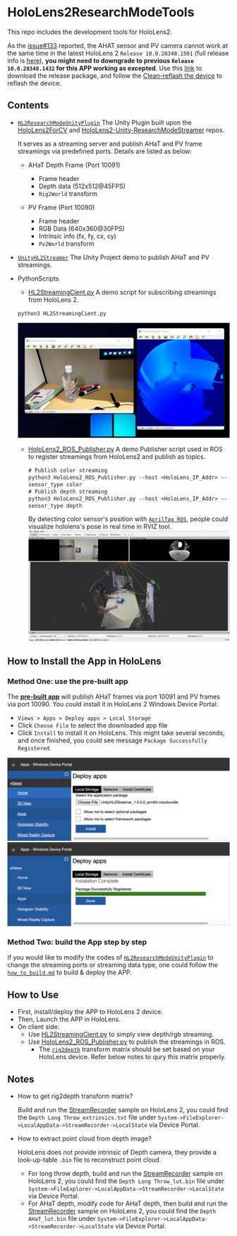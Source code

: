 # HoloLens2ResearchModeTools

This repo includes the development tools for HoloLens2.


As the [issue#133](https://github.com/microsoft/HoloLens2ForCV/issues/133) reported, the AHAT sensor and PV camera cannot work at the same time in the latest HoloLens 2 `Release 10.0.20348.1501` (full release info is [here](https://docs.microsoft.com/en-us/hololens/hololens-release-notes)), **you might need to downgrade to previous `Release 10.0.20348.1432` for this APP working as excepted**. Use this [link](https://aka.ms/hololens2download/10.0.20348.1432) to download the release package, and follow the [Clean-reflash the device](https://docs.microsoft.com/en-us/hololens/hololens-recovery#clean-reflash-the-device) to reflash the device.

## Contents

- [`HL2ResearchModeUnityPlugin`](https://github.com/IRVLUTD/HoloLens2ResearchTools/tree/main/HL2ResearchModeUnityPlugin)
The Unity Plugin built upon the [HoloLens2ForCV](https://github.com/microsoft/HoloLens2ForCV) and [HoloLens2-Unity-ResearchModeStreamer](https://github.com/cgsaxner/HoloLens2-Unity-ResearchModeStreamer) repos.

  It serves as a streaming server and publish AHaT and PV frame streamings via predefined ports. Details are listed as below:

  - AHaT Depth Frame (Port 10091)
    - Frame header
    - Depth data (512x512@45FPS)
    - `Rig2World` transform

  - PV Frame (Port 10090)
    - Frame header
    - RGB Data (640x360@30FPS)
    - Intrinsic info (fx, fy, cx, cy)
    - `Pv2World` transform

- [`UnityHL2Streamer`](https://github.com/IRVLUTD/HoloLens2ResearchTools/tree/main/UnityProjects/UnityHL2Streamer)
The Unity Project demo to publish AHaT and PV streamings.


- PythonScripts
  - [HL2StreamingCient.py](PythonScripts\HL2StreamingCient.py)
  A demo script for subscribing streamings from HoloLens 2.
  ```shell
  python3 HL2StreamingCient.py
  ```
  ![client_demo](docs/resources/python_client_demo.png)

  - [HoloLens2_ROS_Publisher.py](PythonScripts\HoloLens2_ROS_Publisher.py)
    A demo Publisher script used in ROS to register streamings from HoloLens2 and publish as topics.
    ```shell
    # Publish color streaming
    python3 HoloLens2_ROS_Publisher.py --host <HoloLens_IP_Addr> --sensor_type color
    # Publish depth streaming
    python3 HoloLens2_ROS_Publisher.py --host <HoloLens_IP_Addr> --sensor_type depth
    ```
    By detecting color sensor's position with [`AprilTag ROS`](https://github.com/AprilRobotics/apriltag_ros), people could visualize hololens's pose in real time in RVIZ tool.
    ![ros_publisher_demo](docs/resources/hololens2_ROS_publisher_demo.gif)

## How to Install the App in HoloLens
### Method One: use the pre-built app
The **[pre-built app](UnityProjects\UnityHL2Streamer\App\UnityHL2Streamer_1.0.0.0_arm64.msixbundle)** will publish AHaT frames via port 10091 and PV frames via port 10090.
You could install it in HoloLens 2 Windows Device Portal:
- `Views > Apps > Deploy apps > Local Storage`
- Click `Choose File` to select the downloaded app file
- Click `Install` to install it on HoloLens.
  This might take several seconds, and once finished, you could see message `Package Successfully Registered`.

![app_install_1](docs/resources/unity_project/app_install_1.png)
![app_install_2](docs/resources/unity_project/app_install_2.png)

### Method Two: build the App step by step
If you would like to modify the codes of [`HL2ResearchModeUnityPlugin`](https://github.com/IRVLUTD/HoloLens2ResearchTools/tree/main/HL2ResearchModeUnityPlugin) to change the streaming ports or streaming data type, one could follow the [`how_to_build.md`](doc/../docs/how_to_build.md) to build & deploy the APP.

## How to Use

- First, install/deploy the APP to HoloLens 2 device.
- Then, Launch the APP in HoloLens.
- On client side:
  - Use [HL2StreamingCient.py](PythonScripts/HL2StreamingCient.py) to simply view depth/rgb streaming.
  - Use [HoloLens2_ROS_Publisher.py](PythonScripts/HoloLens2_ROS_Publisher.py) to publish the streamings in ROS.
    - The [`rig2depth`](https://github.com/IRVLUTD/HoloLens2ResearchTools/blob/a4dc3f6c76d2aff67e239d87fe66dd8eddf17e68/PythonScripts/HoloLens2_ROS_Publisher.py#L407) transform matrix should be set based on your HoloLens device. Refer below notes to qury this matrix properly.

## Notes
- How to get rig2depth transform matrix?

  Build and run the [StreamRecorder](https://github.com/microsoft/HoloLens2ForCV/tree/main/Samples/StreamRecorder) sample on HoloLens 2, you could find the `Depth Long Throw_extrinsics.txt` file under `System->FileExplorer->LocalAppData->StreamRecorder->LocalState` via Device Portal.
- How to extract point cloud from depth image?

  HoloLens does not provide intrinsic of Depth camera, they provide a look-up-table `.bin` file to reconstruct point cloud.
  - For long throw depth, build and run the [StreamRecorder](https://github.com/microsoft/HoloLens2ForCV/tree/main/Samples/StreamRecorder) sample on HoloLens 2, you could find the `Depth Long Throw_lut.bin` file under `System->FileExplorer->LocalAppData->StreamRecorder->LocalState` via Device Portal.
  - For AHaT depth, modify code for AHaT depth, then build and run the [StreamRecorder](https://github.com/microsoft/HoloLens2ForCV/tree/main/Samples/StreamRecorder) sample on HoloLens 2, you could find the `Depth AHaT_lut.bin` file under `System->FileExplorer->LocalAppData->StreamRecorder->LocalState` via Device Portal.
